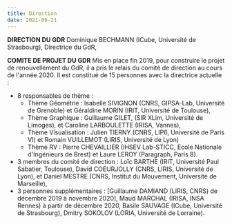 ```yaml
---
title: Direction
date: 2021-06-21
---
```


**DIRECTION DU GDR** Dominique BECHMANN (ICube, Université de Strasbourg), Directrice du GdR,


**COMITE DE PROJET DU GDR**
Mis en place fin 2019, pour construire le projet de renouvellement du GdR, il a pris le relais du comité de direction au cours de l'année 2020. Il est constitué de 15 personnes avec la directrice actuelle :
*  8 responsables de thème :
   * Thème Géométrie : Isabelle SIVIGNON (CNRS, GIPSA-Lab, Université de Grenoble) et Géraldine MORIN (IRIT, Université de Toulouse),
   * Thème Graphique : Guillaume GILET, (SIR XLim, Université de Limoges), et Caroline LARBOULETTE (IRISA, Vannes),
   * Thème Visualisation : Julien TIERNY (CNRS, LIP6, Université de Paris VI) et Romain VUILLEMOT (LIRIS, Université de Lyon)
   * Thème RV : Pierre CHEVAILLIER (IHSEV Lab-STICC, Ecole Nationale d'Ingénieurs de Brest) et Laure LEROY (Paragraph, Paris 8).
* 3 membres du comité de direction : Loïc BARTHE (IRIT, Université Paul Sabatier, Toulouse), David COEURJOLLY (CNRS, LIRIS, Université de Lyon), et Daniel MESTRE (CNRS, Institut du Mouvement, Université de Marseille),
* 3 personnes supplémentaires : [Guillaume DAMIAND (LIRIS, CNRS) de décembre 2019 à novembre 2020], Maud MARCHAL (IRISA, INSA Rennes) à partir de décembre 2020, Basile SAUVAGE (ICube, Université de Strasbourg), Dmitry SOKOLOV (LORIA, Université de Lorraine).
